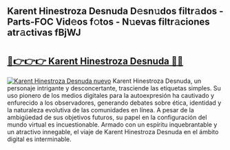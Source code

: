 ## Karent Hinestroza Desnuda D𝚎sn𝚞dos filtr𝚊dos - Parts-FOC Vid𝚎os f𝚘tos - N𝚞evas filtr𝚊ciones atr𝚊ctivas fBjWJ

# <h2><a href="http://mbbtsn.tromn.icu/?c=Karent+Hinestroza+Desnuda">🔗👉👉👉 Karent Hinestroza Desnuda 🔗🔗</a></h2>

[![Karent Hinestroza Desnuda nuevo](https://i.imgur.com/pEAQMta.gif)](http://mbbtsn.tromn.icu/?c=Karent+Hinestroza+Desnuda)
Karent Hinestroza Desnuda, un personaje intrigante y desconcertante, trasciende las etiquetas simples. Su uso pionero de los medios digitales para la autoexpresión ha cautivado y enfurecido a los observadores, generando debates sobre ética, identidad y la naturaleza evolutiva de las comunidades en línea. A pesar de la ambigüedad de sus objetivos futuros, su papel en la configuración del mundo virtual es incuestionable. Armado con un espíritu inquebrantable y un atractivo innegable, el viaje de Karent Hinestroza Desnuda en el ámbito digital es interminable.
